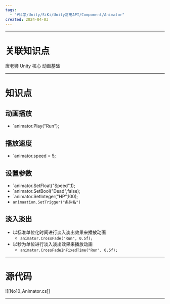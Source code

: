 ```yaml
---
tags:
  - "#科学/Unity/SiKi/Unity常用API/Component/Animator"
created: 2024-04-03
---
```


---
# 关联知识点

唐老狮 Unity 核心 动画基础

---
# 知识点

## 动画播放

- `animator.Play("Run");
## 播放速度

- `animator.speed = 5;
## 设置参数

- `animator.SetFloat("Speed",1);
- `animator.SetBool("Dead",false);
- `animator.SetInteger("HP",100);
- `animaation.SetTrigger("条件名")`
## 淡入淡出

- 以标准单位化时间进行淡入淡出效果来播放动画
	- `animator.CrossFade("Run", 0.5f);`
- 以秒为单位进行淡入淡出效果来播放动画
	- `animator.CrossFadeInFixedTime("Run", 0.5f);`

---
# 源代码

![[No10_Animator.cs]]

---
